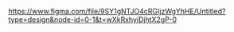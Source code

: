 
https://www.figma.com/file/9SY1gNTJO4cRGIjzWgYhHE/Untitled?type=design&node-id=0-1&t=wXkRxhyiDjhtX2gP-0